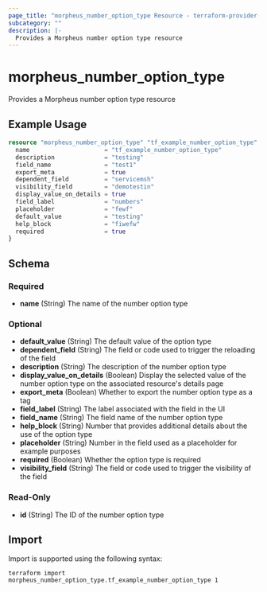 ```yaml
---
page_title: "morpheus_number_option_type Resource - terraform-provider-morpheus"
subcategory: ""
description: |-
  Provides a Morpheus number option type resource
---
```


# morpheus_number_option_type

Provides a Morpheus number option type resource

## Example Usage

```terraform
resource "morpheus_number_option_type" "tf_example_number_option_type" {
  name                     = "tf_example_number_option_type"
  description              = "testing"
  field_name               = "test1"
  export_meta              = true
  dependent_field          = "servicemsh"
  visibility_field         = "demotestin"
  display_value_on_details = true
  field_label              = "numbers"
  placeholder              = "fewf"
  default_value            = "testing"
  help_block               = "fiwefw"
  required                 = true
}
```

<!-- schema generated by tfplugindocs -->
## Schema

### Required

- **name** (String) The name of the number option type

### Optional

- **default_value** (String) The default value of the option type
- **dependent_field** (String) The field or code used to trigger the reloading of the field
- **description** (String) The description of the number option type
- **display_value_on_details** (Boolean) Display the selected value of the number option type on the associated resource's details page
- **export_meta** (Boolean) Whether to export the number option type as a tag
- **field_label** (String) The label associated with the field in the UI
- **field_name** (String) The field name of the number option type
- **help_block** (String) Number that provides additional details about the use of the option type
- **placeholder** (String) Number in the field used as a placeholder for example purposes
- **required** (Boolean) Whether the option type is required
- **visibility_field** (String) The field or code used to trigger the visibility of the field

### Read-Only

- **id** (String) The ID of the number option type

## Import

Import is supported using the following syntax:

```shell
terraform import morpheus_number_option_type.tf_example_number_option_type 1
```
